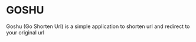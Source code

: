# GOSHU

Goshu (Go Shorten Url) is a simple application to shorten url and redirect to your original url
